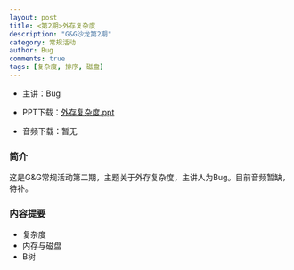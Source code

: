 ```yaml
---
layout: post
title: <第2期>外存复杂度
description: "G&G沙龙第2期"
category: 常规活动
author: Bug
comments: true
tags: [复杂度, 排序, 磁盘]
---
```


+ 主讲：Bug

+ PPT下载：[外存复杂度.ppt][1]

+ 音频下载：暂无


### 简介

这是G&G常规活动第二期，主题关于外存复杂度，主讲人为Bug。目前音频暂缺，待补。

### 内容提要

+ 复杂度
+ 内存与磁盘
+ B树

[1]: https://docs.google.com/file/d/0ByaPRVM5h3fvZndhaXhJQjhtR2M/edit?usp=sharing "外存复杂度.ppt"
